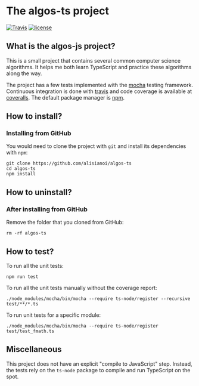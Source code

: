 # The algos-ts project

[![Travis](https://img.shields.io/travis/alisianoi/algos-ts.svg)](https://travis-ci.org/alisianoi/algos-ts)
[![license](https://img.shields.io/github/license/alisianoi/algos-ts.svg)](https://choosealicense.com/licenses/mit/)

## What is the algos-js project?

This is a small project that contains several common computer science algorithms. It helps
me both learn TypeScript and practice these algorithms along the way.

The project has a few tests implemented with the [mocha][1] testing framework. Continuous
integration is done with [travis][2] and code coverage is available at [coveralls][3]. The
default package manager is [npm][6].

## How to install?

### Installing from GitHub

You would need to clone the project with `git` and install its dependencies with `npm`:

```
git clone https://github.com/alisianoi/algos-ts
cd algos-ts
npm install
```

## How to uninstall?

### After installing from GitHub

Remove the folder that you cloned from GitHub:

```rm -rf algos-ts```

## How to test?

To run all the unit tests:

```npm run test```

To run all the unit tests manually without the coverage report:

```./node_modules/mocha/bin/mocha --require ts-node/register --recursive test/**/*.ts```

To run unit tests for a specific module:

```./node_modules/mocha/bin/mocha --require ts-node/register test/test_fmath.ts```

## Miscellaneous

This project does not have an explicit "compile to JavaScript" step. Instead, the tests
rely on the `ts-node` package to compile and run TypeScript on the spot.


[1]: https://mochajs.org/
[2]: https://travis-ci.org
[3]: https://coveralls.io
[4]: https://git-scm.com/
[5]: https://github.com
[6]: https://npmjs.com/
